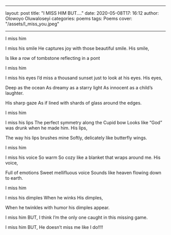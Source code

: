 - - -
layout: post
title:     "I MISS HIM BUT...."
date:       2020-05-08T17: 16:12 
author:     Olowoyo Oluwaloseyi 
categories:  poems
tags:        Poems
cover: "/assets/I_miss_you.jpeg"
- - -

I miss him

I miss his smile 
He captures joy with those beautiful smile.
His smile,

Is like a row of tombstone reflecting in a pont 

I miss him

I miss his eyes 
I’d miss a thousand sunset just to look at his eyes.
His eyes,

Deep as the ocean 
As dreamy as a starry light
As innocent as a child’s laughter.

His sharp gaze
As if lined with shards of glass around the edges.

I miss him

I miss his lips
The perfect symmetry along the Cupid bow
Looks like “God” was drunk when he made him.
His lips,

The way his lips brushes mine 
Softly, delicately like butterfly wings.

I miss him

I miss his voice 
So warm
So cozy like a blanket that wraps around me.
His voice,

Full of emotions 
Sweet mellifluous voice
Sounds like heaven flowing down to earth.

I miss him

I miss his dimples
When he winks 
His dimples,

When he twinkles with humor his dimples appear.

I miss him BUT,
I think I’m the only one caught in this missing game.

I miss him BUT,
He doesn’t miss me like I do!!!!
